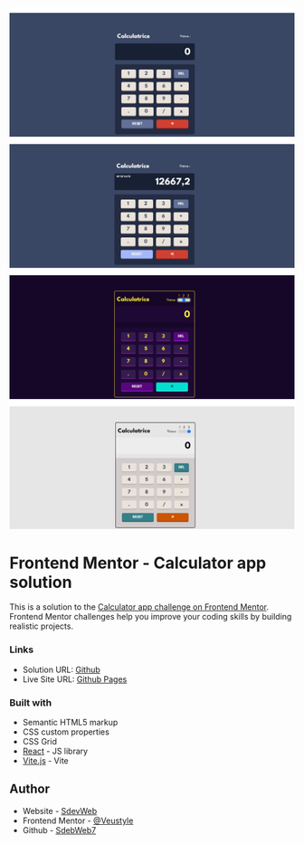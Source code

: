 ![](./screenshot1.jpg)
![](./screenshot2.jpg)
![](./screenshot3.jpg)
![](./screenshot4.jpg)


# Frontend Mentor - Calculator app solution

This is a solution to the [Calculator app challenge on Frontend Mentor](https://www.frontendmentor.io/challenges/calculator-app-9lteq5N29). Frontend Mentor challenges help you improve your coding skills by building realistic projects.


### Links

- Solution URL: [Github](https://github.com/SdevWeb7/Calculator)
- Live Site URL: [Github Pages](https://sdevweb7.github.io/Calculator)

### Built with

- Semantic HTML5 markup
- CSS custom properties
- CSS Grid
- [React](https://reactjs.org/) - JS library
- [Vite.js](https://vitejs.dev/guide/) - Vite



## Author

- Website - [SdevWeb](https://sdevweb.com)
- Frontend Mentor - [@Veustyle](https://www.frontendmentor.io/profile/veustyle)
- Github - [SdebWeb7](https://github.com/SdevWeb7)
